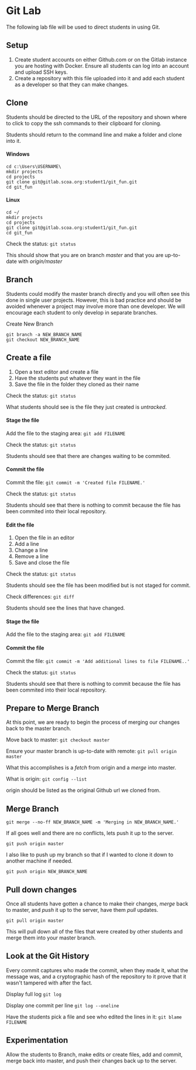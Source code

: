 # Git Lab
The following lab file will be used to direct students in using Git.

## Setup
1. Create student accounts on either Github.com or on the Gitlab instance you
   are hosting with Docker.  Ensure all students can log into an account and
   upload SSH keys.
1. Create a repository with this file uploaded into it and add each student as
   a developer so that they can make changes.

## Clone
Students should be directed to the URL of the repository and shown where to
click to copy the ssh commands to their clipboard for cloning.

Students should return to the command line and make a folder and clone into it.

#### Windows
```
cd c:\Users\USERNAME\
mkdir projects
cd projects
git clone git@gitlab.scoa.org:student1/git_fun.git
cd git_fun
```
#### Linux
```
cd ~/
mkdir projects
cd projects
git clone git@gitlab.scoa.org:student1/git_fun.git
cd git_fun

```

Check the status: `git status`

This should show that you are on branch *master* and that you are up-to-date
with *origin/master*

## Branch
Students could modify the master branch directly and you will often see this
done in single user projects.  However, this is bad practice and should be
avoided whenever a project may involve more than one developer.  We will
encourage each student to only develop in separate branches.

Create New Branch
```
git branch -a NEW_BRANCH_NAME
git checkout NEW_BRANCH_NAME
```

## Create a file
1. Open a text editor and create a file
1. Have the students put whatever they want in the file
1. Save the file in the folder they cloned as their name

Check the status: `git status`

What students should see is the file they just created is *untracked*.

#### Stage the file
Add the file to the staging area: `git add FILENAME`

Check the status: `git status`

Students should see that there are changes waiting to be commited.

#### Commit the file
Commit the file: `git commit -m 'Created file FILENAME.'`

Check the status: `git status`

Students should see that there is nothing to commit because the file has been
commited into their local repository.

#### Edit the file
1. Open the file in an editor
1. Add a line
1. Change a line
1. Remove a line
1. Save and close the file

Check the status: `git status`

Students should see the file has been modified but is not staged for commit.

Check differences: `git diff`

Students should see the lines that have changed.

#### Stage the file
Add the file to the staging area: `git add FILENAME`

#### Commit the file
Commit the file: `git commit -m 'Add additional lines to file FILENAME..'`

Check the status: `git status`

Students should see that there is nothing to commit because the file has been
commited into their local repository.

## Prepare to Merge Branch
At this point, we are ready to begin the process of merging our changes back to
the master branch.

Move back to master: `git checkout master`

Ensure your master branch is up-to-date with remote: `git pull origin master`

What this accomplishes is a *fetch* from origin and a *merge* into master.

What is origin: `git config --list`

origin should be listed as the original Github url we cloned from.

## Merge Branch
`git merge --no-ff NEW_BRANCH_NAME -m 'Merging in NEW_BRANCH_NAME.'`

If all goes well and there are no conflicts, lets push it up to the server.

`git push origin master`

I also like to push up my branch so that if I wanted to clone it down to
another machine if needed.

`git push origin NEW_BRANCH_NAME`

## Pull down changes
Once all students have gotten a chance to make their changes, *merge* back to
master, and *push* it up to the server, have them *pull* updates.

`git pull origin master`

This will pull down all of the files that were created by other students and
merge them into your master branch.

## Look at the Git History
Every commit captures who made the commit, when they made it, what the message
was, and a cryptographic hash of the repository to it prove that it wasn't
tampered with after the fact.

Display full log
`git log`

Display one commit per line
`git log --oneline`

Have the students pick a file and see who edited the lines in it:
`git blame FILENAME`

## Experimentation
Allow the students to Branch, make edits or create files, add and commit, merge 
back into master, and push their changes back up to the server.
